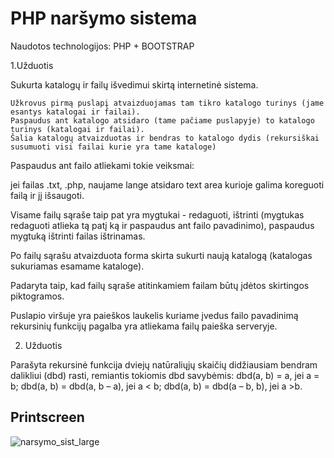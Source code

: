 # PHP naršymo sistema

Naudotos technologijos: PHP + BOOTSTRAP

1.Užduotis

Sukurta katalogų ir failų išvedimui skirtą internetinė sistema.

    Užkrovus pirmą puslapį atvaizduojamas tam tikro katalogo turinys (jame esantys katalogai ir failai).
    Paspaudus ant katalogo atsidaro (tame pačiame puslapyje) to katalogo turinys (katalogai ir failai).
    Šalia katalogų atvaizduotas ir bendras to katalogo dydis (rekursiškai susumuoti visi failai kurie yra tame kataloge)

Paspaudus ant failo atliekami tokie veiksmai:

jei failas .txt, .php, naujame lange atsidaro text area kurioje galima koreguoti failą ir jį išsaugoti.


Visame failų sąraše taip pat yra mygtukai - redaguoti, ištrinti  (mygtukas redaguoti atlieka tą patį ką ir paspaudus ant failo pavadinimo), paspaudus mygtuką ištrinti failas ištrinamas.

Po failų sąrašu atvaizduota forma skirta sukurti naują katalogą (katalogas sukuriamas esamame kataloge).

Padaryta taip, kad failų sąraše atitinkamiem failam būtų įdėtos skirtingos piktogramos.

Puslapio viršuje yra paieškos laukelis kuriame įvedus failo pavadinimą rekursinių funkcijų pagalba yra atliekama failų paieška serveryje.

2. Užduotis

Parašyta rekursinė funkcija dviejų natūraliųjų skaičių didžiausiam bendram dalikliui
(dbd) rasti, remiantis tokiomis dbd savybėmis:
dbd(a, b) = a, jei a = b;
dbd(a, b) = dbd(a, b – a), jei a < b;
dbd(a, b) = dbd(a – b, b), jei a >b.

## Printscreen
![narsymo_sist_large](https://user-images.githubusercontent.com/117721797/216113941-091d2a28-ca61-4885-9c39-f650f38b34ec.png)
